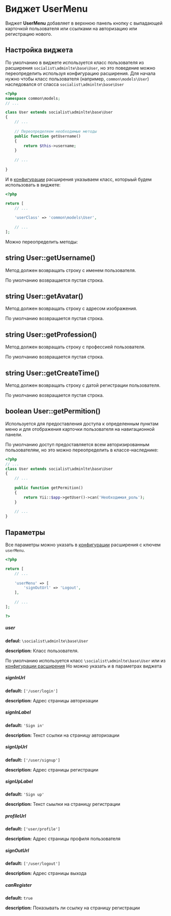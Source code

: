 Виджет UserMenu
===========

Виджет **UserMenu** добавляет в верхнюю панель кнопку с выпадающей карточкой пользователя или ссылками на авторизацию или регистрацию нового.

Настройка виджета
-----

По умолчанию в виджете используется класс пользователя из расширения ``` socialist\adminlte\base\User ```,
но это поведение можно переопределить используя конфигурацию расширения.
Для начала нужно чтобы класс пользователя (например, ```common\models\User```) наследовался от сласса ``` socialist\adminlte\base\User ```

```php
<?php
namespace common\models;
// ...

class User extends socialist\adminlte\base\User
{
    // ...
    
    // Переопределяем необходимые методы
    public function getUsername()
    {
        return $this->username;
    }
    
    // ...
    
}
```

И в [конфигурации](https://github.com/socialist/yii2-admin-lte/blob/master/docs/ru/README.md) расширения указываем класс, которыый будем использовать в виджете:
```php
<?php

return [
    // ...
    
    'userClass' => 'common\models\User',
    
    // ...
];
```
Можно переопределить методы:

string User::getUsername()
---
Метод должен возвращать строку с именем пользователя.

По умолчанию возвращается пустая строка.

string User::getAvatar()
---
Метод должен возвращать строку с адресом изображения.

По умолчанию возвращается пустая строка.

string User::getProfession()
---
Метод должен возвращать строку с профессией пользователя.

По умолчанию возвращается пустая строка.

string User::getCreateTime()
---
Метод должен возвращать строку с датой регистрации пользователя.

По умолчанию возвращается пустая строка.

boolean User::getPermition()
---
Используется для предоставления доступа к определенным пунктам меню
и для отображения карточки пользователя на навигационной панели.

По умолчанию доступ предоставляется всем авторизированным пользователям,
но это можно переопределить в классе-наследнике:

```php
<?php
// ...
class User extends socialist\adminlte\base\User
{
    // ...
    
    public function getPermition()
    {
        return Yii::$app->getUser()->can('Необходимая_роль');
    }
    
    // ...
}

```

Параметры
---

Все параметры можно указать в [конфигурации](https://github.com/socialist/yii2-admin-lte/blob/master/docs/ru/README.md)
 расширения с ключем `userMenu`.
 
```php
<?php

return [
    // ...
    
    'userMenu' => [
        'signOutUrl' => 'Logout',
    ],
    
    // ...
];

?>
```

##### user
**defaul:** `\socialist\adminlte\base\User`

**description:** Класс пользователя.

По умолчанию используется класс `\socialist\adminlte\base\User` или из [конфигурации расширения](https://github.com/socialist/yii2-admin-lte/blob/master/docs/ru/README.md)
Но можно указать и в параметрах виджета

##### signInUrl
**default:** `['/user/login']`

**description:** Адрес страницы авторизации

##### signInLabel
**default:** `'Sign in'`

**description:** Текст ссылки на страницу авторизации

##### signUpUrl
**default:** `['/user/signup']`

**description:** Адрес страницы регистрации

##### signUpLabel
**default:** `'Sign up'`

**description:** Текст сыылки на страницу регистрации

##### profileUrl
**default:** `['user/profile']`

**description:** Адрес страницы профиля пользователя

##### signOutUrl
**default:** `['/user/logout']`

**description:** Адрес страницы выхода

##### canRegister
**default:** `true`

**description:** Показывать ли ссылку на страницу регистрации
